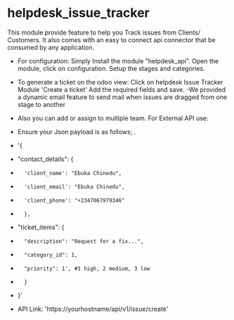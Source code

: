 # helpdesk_issue_tracker

This module provide feature to help you Track issues from Clients/ Customers.
It also comes with an easy to connect api connector that be consumed by any application.
- For configuration: Simply Install the module "helpdesk_api".
Open the module, click on configuration.
Setup the stages and categories.

- To generate a ticket on the odoo view: Click on helpdesk Issue Tracker Module 'Create a ticket' Add the required fields and save.
-We provided a dynamic email feature to send mail when issues are dragged from one stage to another
- Also you can add or assign to multiple team.
For External API use:
- Ensure your Json payload is as follows; .
- '{ 
-   "contact_details": {
-       'client_name': "Ebuka Chinedu", 
-       'client_email': "Ebuka Chinedu", 
-       'client_phone': "+2347067979346"
-       }, 
-   "ticket_items": {
-       "description": "Request for a fix...", 
-       "category_id": 1, 
-       "priority": 1', #1 high, 2 medium, 3 low
-       }
-   }'

- API Link: 'https://yourhostname/api/v1/issue/create'
